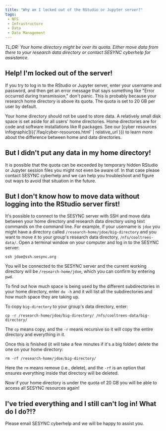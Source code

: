 ```yaml
---
title: "Why am I locked out of the RStudio or Jupyter server?"
tags:
 - NFS
 - Infrastructure
 - Data
 - Data Management
---
```



*TL;DR: Your home directory might be over its quota. Either move data from there to your research data directory or contact SESYNC cyberhelp for assistance.* 

## Help! I'm locked out of the server!

If you try to log in to the RStudio or Jupyter server, enter your username and password, and then get an error message that says something like "Error occurred during transmission," don't panic. This is probably because your research home directory is above its quota. The quota is set to 20 GB per user by default.

Your home directory should not be used to store data. A relatively small disk space is set aside for all users' home directories. Home directories are for code and software installations like R packages. See our [cyber resources infographic]({{'/faq/cyber-resources.html' | relative_url }}) to learn more about the difference between home and data directories.

## But I didn't put any data in my home directory!

It is possible that the quota can be exceeded by temporary hidden RStudio or Jupyter session files you might not even be aware of. In that case please contact SESYNC cyberhelp and we can help you troubleshoot and figure out ways to avoid that situation in the future.

## But I don't know how to move data without logging into the RStudio server first!

It's possible to connect to the SESYNC server with SSH and move data between your home directory and research data directory using text commands on the command line. For example, if your username is `jdoe` you might have a directory called `/research-home/jdoe/big-directory` and you want to move it to your group's research data directory, `/nfs/cooltrees-data/`. Open a terminal window on your computer and log in to the SESYNC server:

```
ssh jdoe@ssh.sesync.org
```

You will be connected to the SESYNC server and the current working directory will be `/research-home/jdoe`, which you can confirm by entering `pwd`.

To find out how much space is being used by the different subdirectories in your home directory, enter `du -h` and it will list all the subdirectories and how much space they are taking up.

To copy `big-directory` to your group's data directory, enter:

```
cp -r /research-home/jdoe/big-directory/ /nfs/cooltrees-data/big-directory/
```

The `cp` means copy, and the `-r` means recursive so it will copy the entire directory and everything in it.

Once this is finished (it will take a few minutes if it's a big folder) delete the one on your home directory:

```
rm -rf /research-home/jdoe/big-directory/
```

Here the `rm` means remove (i.e., delete), and the `-rf` is an option that ensures everything inside that directory will be deleted.

Now if your home directory is under the quota of 20 GB you will be able to access all SESYNC resources again!

## I've tried everything and I still can't log in! What do I do?!?

Please email SESYNC cyberhelp and we will be happy to assist you.
